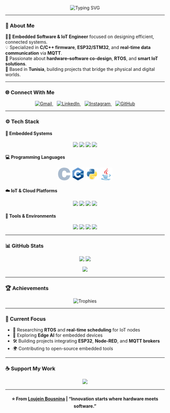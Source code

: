 <!-- Profile README for Loujein Bousnina -->
<p align="center">
  <img src="https://readme-typing-svg.herokuapp.com?font=Fira+Code&pause=1000&color=40C463&center=true&vCenter=true&width=600&lines=👋+Hi%2C+I'm+Loujein+Bousnina;🚀+Embedded+Systems+Engineer;💡+IoT+and+Firmware+Developer;⚙️+Passionate+about+Hardware-Software+Integration" alt="Typing SVG" />
</p>

---

### 🧠 About Me  

👩‍💻 **Embedded Software & IoT Engineer** focused on designing efficient, connected systems.  
💡 Specialized in **C/C++ firmware**, **ESP32/STM32**, and **real-time data communication** via **MQTT**.  
📡 Passionate about **hardware–software co-design**, **RTOS**, and **smart IoT solutions**.  
📍 Based in **Tunisia**, building projects that bridge the physical and digital worlds.  

---

### 🌐 Connect With Me  

<p align="center">
  <a href="mailto:majdoub.loujein1211@gmail.com">
    <img src="https://img.icons8.com/fluency/48/gmail-new.png" width="55" height="55" alt="Gmail"/>
  </a>
  &nbsp;&nbsp;
  <a href="https://www.linkedin.com/in/bousnina-loujein-5965a2194/">
    <img src="https://img.icons8.com/fluency/48/linkedin.png" width="55" height="55" alt="LinkedIn"/>
  </a>
  &nbsp;&nbsp;
  <a href="https://www.instagram.com/loujein.bousnina/">
    <img src="https://img.icons8.com/fluency/48/instagram-new.png" width="55" height="55" alt="Instagram"/>
  </a>
  &nbsp;&nbsp;
  <a href="https://github.com/bousnina-loujein">
    <img src="https://img.icons8.com/fluency/48/github.png" width="55" height="55" alt="GitHub"/>
  </a>
</p>


---

### ⚙️ Tech Stack  

#### 🧩 Embedded Systems  
<p align="center">
  <img src="https://cdn.worldvectorlogo.com/logos/arduino-1.svg" height="40" />
  <img src="https://upload.wikimedia.org/wikipedia/commons/7/7b/ESP32_Espressif_ESP-WROOM-32_Shielded.jpg" height="40" />
  <img src="https://upload.wikimedia.org/wikipedia/fr/3/3b/Raspberry_Pi_logo.svg" height="40" />
  <img src="https://upload.wikimedia.org/wikipedia/commons/1/17/STMicroelectronics-Logo.svg" height="40" />
</p>

#### 💻 Programming Languages  
<p align="center">
  <img src="https://raw.githubusercontent.com/devicons/devicon/master/icons/c/c-original.svg" height="40"/>
  <img src="https://raw.githubusercontent.com/devicons/devicon/master/icons/cplusplus/cplusplus-original.svg" height="40"/>
  <img src="https://raw.githubusercontent.com/devicons/devicon/master/icons/python/python-original.svg" height="40"/>
  <img src="https://raw.githubusercontent.com/devicons/devicon/master/icons/java/java-original.svg" height="40"/>
</p>

#### ☁️ IoT & Cloud Platforms  
<p align="center">
  <img src="https://upload.wikimedia.org/wikipedia/commons/e/e0/Mqtt-hor.svg" height="40"/>
  <img src="https://www.vectorlogo.zone/logos/amazon_aws/amazon_aws-icon.svg" height="40"/>
  <img src="https://www.vectorlogo.zone/logos/microsoft_azure/microsoft_azure-icon.svg" height="40"/>
  <img src="https://www.vectorlogo.zone/logos/google_cloud/google_cloud-icon.svg" height="40"/>
</p>

#### 🧰 Tools & Environments  
<p align="center">
  <img src="https://www.vectorlogo.zone/logos/git-scm/git-scm-icon.svg" height="40"/>
  <img src="https://www.vectorlogo.zone/logos/docker/docker-icon.svg" height="40"/>
  <img src="https://www.vectorlogo.zone/logos/linux/linux-icon.svg" height="40"/>
  <img src="https://upload.wikimedia.org/wikipedia/commons/2/21/Matlab_Logo.png" height="40"/>
</p>

---

### 📊 GitHub Stats  

<p align="center">
  <img src="https://github-readme-stats.vercel.app/api?username=bousnina-loujein&show_icons=true&theme=github_dark&hide_border=true" height="170"/>
  <img src="https://github-readme-streak-stats.herokuapp.com?user=bousnina-loujein&theme=github-dark&hide_border=true" height="170"/>
</p>

<p align="center">
  <img src="https://github-readme-stats.vercel.app/api/top-langs/?username=bousnina-loujein&layout=compact&theme=github_dark&hide_border=true" height="150"/>
</p>

---

### 🏆 Achievements  

<p align="center">
  <img src="https://github-profile-trophy.vercel.app/?username=bousnina-loujein&theme=darkhub&margin-w=15&margin-h=15" alt="Trophies" />
</p>

---

### 🚀 Current Focus  

- 🔬 Researching **RTOS** and **real-time scheduling** for IoT nodes  
- 🧠 Exploring **Edge AI** for embedded devices  
- 🛠️ Building projects integrating **ESP32**, **Node-RED**, and **MQTT brokers**  
- 🌍 Contributing to open-source embedded tools  

---

### ☕ Support My Work  

<p align="center">
  <a href="https://www.buymeacoffee.com/loujeinbousnina">
    <img src="https://img.shields.io/badge/☕_Buy_Me_A_Coffee-FFDD00?style=for-the-badge&logo=buy-me-a-coffee&logoColor=black" />
  </a>
</p>

---

<h4 align="center">
⭐ From <a href="https://github.com/bousnina-loujein">Loujein Bousnina</a> | “Innovation starts where hardware meets software.”
</h4>
